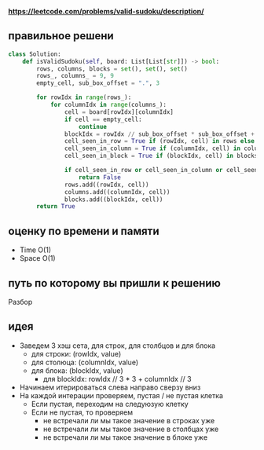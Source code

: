 **https://leetcode.com/problems/valid-sudoku/description/**

## правильное решени
```python
class Solution:
    def isValidSudoku(self, board: List[List[str]]) -> bool:
        rows, columns, blocks = set(), set(), set()
        rows_, columns_ = 9, 9
        empty_cell, sub_box_offset = ".", 3

        for rowIdx in range(rows_):
            for columnIdx in range(columns_):
                cell = board[rowIdx][columnIdx]
                if cell == empty_cell:
                    continue
                blockIdx = rowIdx // sub_box_offset * sub_box_offset + columnIdx // sub_box_offset
                cell_seen_in_row = True if (rowIdx, cell) in rows else False
                cell_seen_in_column = True if (columnIdx, cell) in columns else False
                cell_seen_in_block = True if (blockIdx, cell) in blocks else False

                if cell_seen_in_row or cell_seen_in_column or cell_seen_in_block:
                    return False
                rows.add((rowIdx, cell))
                columns.add((columnIdx, cell))
                blocks.add((blockIdx, cell))
        return True
```

## оценку по времени и памяти
- Time  O(1)
- Space O(1)

## путь по которому вы пришли к решению
Разбор

## идея
- Заведем 3 хэш сета, для строк, для столбцов и для блока
    - для строки: (rowIdx, value)
    - для столюца: (columnIdx, value)
    - для блока: (blockIdx, value)
        - для blockIdx: rowIdx // 3 * 3 + columnIdx // 3
- Начинаем итерироваться слева направо сверзу вниз
- На каждой интерации проверяем, пустая / не пустая клетка
    - Если пустая, переходим на следуюзую клетку
    - Если не пустая, то проверяем
        - не встречали ли мы такое значение в строках уже
        - не встречали ли мы такое значение в столбцах уже
        - не встречали ли мы такое значение в блоке уже